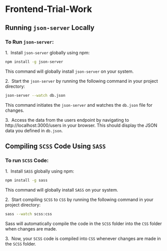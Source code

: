 # Frontend-Trial-Work

## Running `json-server` Locally
### To Run `json-server`:

1.&nbsp; Install `json-server` globally using npm:
```bash
npm install -g json-server
```
This command will globally install `json-server` on your system.

2.&nbsp; Start the `json-server` by running the following command in your project directory:
```bash
json-server --watch db.json
```
This command initiates the `json-server` and watches the `db.json` file for changes.

3.&nbsp; Access the data from the users endpoint by navigating to http://localhost:3000/users in your browser. This should display the JSON data you defined in `db.json`.

## Compiling `SCSS` Code Using `SASS`
### To run `SCSS` Code:
1.&nbsp; Install `SASS` globally using npm:
```bash
npm install -g sass
```
This command will globally install `SASS` on your system.

2.&nbsp; Start compiling `SCSS` to `CSS` by running the following command in your project directory:
```bash
sass --watch scss:css
```
Sass will automatically compile the code in the `SCSS` folder into the `CSS` folder when changes are made.

3.&nbsp; Now, your `SCSS` code is compiled into `CSS` whenever changes are made in the `SCSS` folder.
